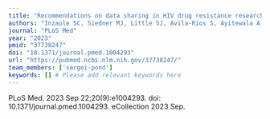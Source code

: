 ```yaml
---
title: "Recommendations on data sharing in HIV drug resistance research"
authors: "Inzaule SC, Siedner MJ, Little SJ, Avila-Rios S, Ayitewala A, Bosch RJ, Calvez V, Ceccherini-Silberstein F, Charpentier C, Descamps D, Eshleman SH, Fokam J, Frenkel LM, Gupta RK, Ioannidis JPA, Kaleebu P, Kantor R, Kassaye SG, Kosakovsky Pond SL, Kouamou V, Kouyos RD, Kuritzkes DR, Lessells R, Marcelin AG, Mbuagbaw L, Minalga B, Ndembi N, Neher RA, Paredes R, Pillay D, Raizes EG, Rhee SY, Richman DD, Ruxrungtham K, Sabeti PC, Schapiro JM, Sirivichayakul T, Steegen K, Sugiura W, van Zyl GU, Vandamme AM, Wensing AMJ, Wertheim JO, Gunthard HF, Jordan MR, Shafer RW."
journal: "PLoS Med"
year: "2023"
pmid: "37738247"
doi: "10.1371/journal.pmed.1004293"
url: "https://pubmed.ncbi.nlm.nih.gov/37738247/"
team_members: ['sergei-pond']
keywords: [] # Please add relevant keywords here
---
```

PLoS Med. 2023 Sep 22;20(9):e1004293. doi: 10.1371/journal.pmed.1004293. eCollection 2023 Sep.
